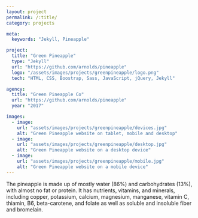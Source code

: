 ```yaml
---
layout: project
permalink: /:title/
category: projects

meta:
  keywords: "Jekyll, Pineapple"

project:
  title: "Green Pineapple"
  type: "Jekyll"
  url: "https://github.com/arnolds/pineapple"
  logo: "/assets/images/projects/greenpineapple/logo.png"
  tech: "HTML, CSS, Boostrap, Sass, JavaScript, jQuery, Jekyll"

agency:
  title: "Green Pineapple Co"
  url: "https://github.com/arnolds/pineapple"
  year: "2017"

images:
  - image:
    url: "assets/images/projects/greenpineapple/devices.jpg"
    alt: "Green Pineapple website on tablet, mobile and desktop"
  - image:
    url: "assets/images/projects/greenpineapple/desktop.jpg"
    alt: "Green Pineapple website on a desktop device"
  - image:
    url: "assets/images/projects/greenpineapple/mobile.jpg"
    alt: "Green Pineapple website on a mobile device"
---
```

<p>The pineapple is made up of mostly water (86%) and carbohydrates (13%), with almost no fat or protein. It has nutrients, vitamins, and minerals, including copper, potassium, calcium, magnesium, manganese, vitamin C, thiamin, B6, beta-carotene, and folate as well as soluble and insoluble fiber and bromelain.</p>
